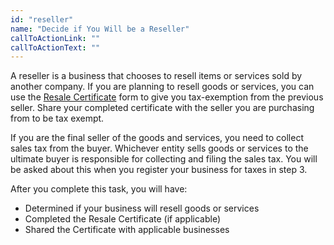 ```yaml
---
id: "reseller"
name: "Decide if You Will be a Reseller"
callToActionLink: ""
callToActionText: ""
---
```

A reseller is a business that chooses to resell items or services sold by another company. If you are planning to resell goods or services, you can use the [Resale Certificate](https://www.state.nj.us/treasury/taxation/pdf/other_forms/sales/st3.pdf) form to give you tax-exemption from the previous seller. Share your completed certificate with the seller you are purchasing from to be tax exempt. 

If you are the final seller of the goods and services, you need to collect sales tax from the buyer. Whichever entity sells goods or services to the ultimate buyer is responsible for collecting and filing the sales tax. You will be asked about this when you register your business for taxes in step 3.  

After you complete this task, you will have:
- Determined if your business will resell goods or services
- Completed the Resale Certificate (if applicable)
- Shared the Certificate with applicable businesses
